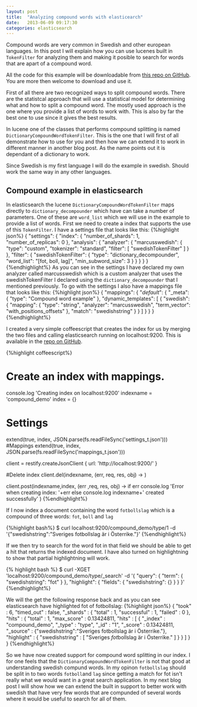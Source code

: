 ```yaml
---
layout: post
title:  "Analyzing compound words with elasticearch"
date:   2013-06-09 09:17:30
categories: elasticsearch
---
```

Compound words are very common in Swedish and other european languages. In this post I will explain how you can use lucenes built in `TokenFilter` for analyzing them and making it posible to search for words that are apart of a compound word.

All the code for this example will be downloadable from <a href="http://github.com/pecke01/compound_example">this repo on GitHub</a>. You are more then welcome to download and use it.

First of all there are two recognized ways to split compound words. There are the statistcal approach that will use a statistical model for determining what and how to split a compound word. The mostly used approach is the one where you provide a list of words to work with. This is also by far the best one to use since it gives the best results.

In lucene one of the classes that performs compound splitting is named `DictionaryCompoundWordTokenFilter`. This is the one that I will first of all demonstrate how to use for you and then how we can extend it to work in different manner in another blog post. As the name points out it is dependant of a dictionary to work.

Since Swedish is my first language I will do the example in swedish. Should work the same way in any other languages.

<h2>Compound example in elasticsearch</h2>

In elasticsearch the lucene `DictionaryCompoundWordTokenFilter` maps directly to `dictionary_decompounder` which have can take a number of parameters. One of these are `word_list` which we will use in the example to provide a list of words. First we need to create a index that supports the use of this `TokenFilter`. I have a settings file that looks like this:
{%highlight json%}
{
    "settings": {
        "index": {
            "number_of_shards": 1,
            "number_of_replicas": 0
        },
        "analysis": {
            "analyzer": {
                "marcusswedish": {
                    "type": "custom",
                    "tokenizer": "standard",
                    "filter": [
                        "swedishTokenFilter"
                    ]
                }
            },
            "filter": {
                "swedishTokenFilter": {
                    "type": "dictionary_decompounder",
                    "word_list": "[fot, boll, lag]",
                    "min_subword_size": 3
                }
            }
        }
    }
}
{%endhighlight%}
As you can see in the settings I have declared my own analyzer called marcusswedish which is a custom analyzer that uses the swedishTokenFilter I declared using the `dictionary_decompounder` that I mentioned previously.
To go with the settings I also have a mappings file that looks like this:
{%highlight json%}
{
    "mappings": {
        "_default_": {
            "_meta": {
                "type": "Compound word example"
            },
            "dynamic_templates": [
                {
                    "swedish": {
                        "mapping": {
                            "type": "string",
                            "analyzer": "marcusswedish",
                            "term_vector": "with_positions_offsets"
                        },
                        "match": "swedishstring"
                    }
                }
            ]
        }
    }
}
{%endhighlight%}

I created a very simple coffeescript that creates the index for us by merging the two files and calling elasticsearch running on localhost:9200. This is available in the <a href="http://github.com/pecke01/compound-example">repo on GitHub</a>.

{%highlight coffeescript%}
# Create an index with mappings.
console.log 'Creating index on localhost:9200'
indexname = 'compound_demo'
index = {}
# Settings
extend(true, index, JSON.parse(fs.readFileSync('settings_t.json')))
#Mappings
extend(true, index, JSON.parse(fs.readFileSync('mappings_t.json')))

client = restify.createJsonClient { url: 'http://localhost:9200/' }

#Delete index
client.del(indexname, (err, req, res, obj) ->
	)

client.post(indexname,index, (err ,req, res, obj) ->
	if err
		console.log 'Error when creating index: '+err
	else
		console.log  indexname+' created successfully'
	)
{%endhighlight%}

If I now index a document containing the word `fotbollslag` which is a compound of three words: `fot`, `boll` and `lag`

{%highlight bash%}
$ curl localhost:9200/compound_demo/type/1 -d '{"swedishstring":"Sveriges fotbollslag är i Österrike."}'
{%endhighlight%}

If we then try to search for the word fot in that field we should be able to get a hit that returns the indexed document. I have also turned on highlightning to show that partial highlightning will work.

{% highlight bash %}
$ curl -XGET 'localhost:9200/compound_demo/type/_search' -d '{
    "query": {
        "term": {
            "swedishstring": "fot"
        }
    },
    "highlight": {
        "fields": {
            "swedishstring": {}
        }
    }
 }'
{%endhighlight%}

We will the get the following response back and as you can see elasticsearch have highlighted fot of fotbollslag:
{%highlight json%}
{
  "took" : 6,
  "timed_out" : false,
  "_shards" : {
    "total" : 1,
    "successful" : 1,
    "failed" : 0
  },
  "hits" : {
    "total" : 1,
    "max_score" : 0.13424811,
    "hits" : [ {
      "_index" : "compound_demo",
      "_type" : "type",
      "_id" : "1",
      "_score" : 0.13424811, "_source" : {"swedishstring":"Sveriges fotbollslag är i Österrike."},
      "highlight" : {
        "swedishstring" : [ "Sveriges <em>fot</em>bollslag är i Österrike." ]
      }
    } ]
  }
}
{%endhighlight%}

So we have now created support for compound word splitting in our index. I for one feels that the `DictionaryCompoundWordTokenFilter` is not that good at understanding swedish compund words. In my opinon `fotbollslag` should be split in to two words `fotboll`and `lag` since getting a match for fot isn't really what we would want in a great search application. In my next blog post I will show how we can extend the built in support to better work with swedish that have very few words that are compunded of several words where it would be useful to search for all of them.